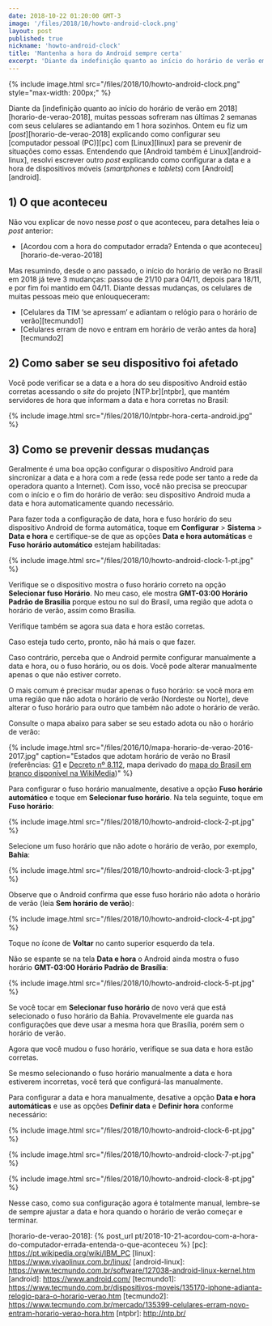 ```yaml
---
date: 2018-10-22 01:20:00 GMT-3
image: '/files/2018/10/howto-android-clock.png'
layout: post
published: true
nickname: 'howto-android-clock'
title: 'Mantenha a hora do Android sempre certa'
excerpt: 'Diante da indefinição quanto ao início do horário de verão em 2018, muitas pessoas sofreram nas últimas 2 semanas com seus celulares se adiantando em 1 hora sozinhos. Ontem eu fiz um post explicando como configurar seu computador pessoal (PC) com Linux para se prevenir de situações como essas. Entendendo que Android também é Linux, resolvi escrever outro post explicando como configurar a data e a hora de dispositivos móveis (smartphones e tablets) com Android.'
---
```


{% include image.html src="/files/2018/10/howto-android-clock.png" style="max-width: 200px;" %}

Diante da [indefinição quanto ao início do horário de verão em 2018][horario-de-verao-2018], muitas pessoas sofreram nas últimas 2 semanas com seus celulares se adiantando em 1 hora sozinhos. Ontem eu fiz um [*post*][horario-de-verao-2018] explicando como configurar seu [computador pessoal (PC)][pc] com [Linux][linux] para se prevenir de situações como essas. Entendendo que [Android também é Linux][android-linux], resolvi escrever outro *post* explicando como configurar a data e a hora de dispositivos móveis (*smartphones* e *tablets*) com [Android][android].

## 1) O que aconteceu

Não vou explicar de novo nesse *post* o que aconteceu, para detalhes leia o *post* anterior:

- [Acordou com a hora do computador errada? Entenda o que aconteceu][horario-de-verao-2018]

Mas resumindo, desde o ano passado, o início do horário de verão no Brasil em 2018 já teve 3 mudanças: passou de 21/10 para 04/11, depois para 18/11, e por fim foi mantido em 04/11. Diante dessas mudanças, os celulares de muitas pessoas meio que enlouqueceram:

- [Celulares da TIM ‘se apressam’ e adiantam o relógio para o horário de verão][tecmundo1]
- [Celulares erram de novo e entram em horário de verão antes da hora][tecmundo2]

## 2) Como saber se seu dispositivo foi afetado

Você pode verificar se a data e a hora do seu dispositivo Android estão corretas acessando o *site* do projeto [NTP.br][ntpbr], que mantém servidores de hora que informam a data e hora corretas no Brasil:

{% include image.html src="/files/2018/10/ntpbr-hora-certa-android.jpg" %}

## 3) Como se prevenir dessas mudanças

Geralmente é uma boa opção configurar o dispositivo Android para sincronizar a data e a hora com a rede (essa rede pode ser tanto a rede da operadora quanto a Internet). Com isso, você não precisa se preocupar com o início e o fim do horário de verão: seu dispositivo Android muda a data e hora automaticamente quando necessário.

Para fazer toda a configuração de data, hora e fuso horário do seu dispositivo Android de forma automática, toque em **Configurar** > **Sistema** > **Data e hora** e certifique-se de que as opções **Data e hora automáticas** e **Fuso horário automático** estejam habilitadas:

{% include image.html src="/files/2018/10/howto-android-clock-1-pt.jpg" %}

Verifique se o dispositivo mostra o fuso horário correto na opção **Selecionar fuso Horário**. No meu caso, ele mostra **GMT-03:00 Horário Padrão de Brasília** porque estou no sul do Brasil, uma região que adota o horário de verão, assim como Brasília.

Verifique também se agora sua data e hora estão corretas.

Caso esteja tudo certo, pronto, não há mais o que fazer.

Caso contrário, perceba que o Android permite configurar manualmente a data e hora, ou o fuso horário, ou os dois. Você pode alterar manualmente apenas o que não estiver correto.

O mais comum é precisar mudar apenas o fuso horário: se você mora em uma região que não adota o horário de verão (Nordeste ou Norte), deve alterar o fuso horário para outro que também não adote o horário de verão.

Consulte o mapa abaixo para saber se seu estado adota ou não o horário de verão:

{% include image.html src="/files/2016/10/mapa-horario-de-verao-2016-2017.jpg" caption="Estados que adotam horário de verão no Brasil (referências: [G1](http://g1.globo.com/economia/noticia/2016/10/horario-de-verao-comeca-em-16-de-outubro-e-vai-ate-19-de-fevereiro.html) e [Decreto nº 8.112](http://www.planalto.gov.br/ccivil_03/_ato2011-2014/2013/Decreto/D8112.htm), mapa derivado do [mapa do Brasil em branco disponível na WikiMedia](https://commons.wikimedia.org/wiki/File:Brazil_Blank_Map_light.svg))" %}

Para configurar o fuso horário manualmente, desative a opção **Fuso horário automático** e toque em **Selecionar fuso horário**. Na tela seguinte, toque em **Fuso horário**:

{% include image.html src="/files/2018/10/howto-android-clock-2-pt.jpg" %}

Selecione um fuso horário que não adote o horário de verão, por exemplo, **Bahia**:

{% include image.html src="/files/2018/10/howto-android-clock-3-pt.jpg" %}

Observe que o Android confirma que esse fuso horário não adota o horário de verão (leia **Sem horário de verão**):

{% include image.html src="/files/2018/10/howto-android-clock-4-pt.jpg" %}

Toque no ícone de **Voltar** no canto superior esquerdo da tela.

Não se espante se na tela **Data e hora** o Android ainda mostra o fuso horário **GMT-03:00 Horário Padrão de Brasília**:

{% include image.html src="/files/2018/10/howto-android-clock-5-pt.jpg" %}

Se você tocar em **Selecionar fuso horário** de novo verá que está selecionado o fuso horário da Bahia. Provavelmente ele guarda nas configurações que deve usar a mesma hora que Brasília, porém sem o horário de verão.

Agora que você mudou o fuso horário, verifique se sua data e hora estão corretas.

Se mesmo selecionando o fuso horário manualmente a data e hora estiverem incorretas, você terá que configurá-las manualmente.

Para configurar a data e hora manualmente, desative a opção **Data e hora automáticas** e use as opções **Definir data** e **Definir hora** conforme necessário:

{% include image.html src="/files/2018/10/howto-android-clock-6-pt.jpg" %}

{% include image.html src="/files/2018/10/howto-android-clock-7-pt.jpg" %}

{% include image.html src="/files/2018/10/howto-android-clock-8-pt.jpg" %}

Nesse caso, como sua configuração agora é totalmente manual, lembre-se de sempre ajustar a data e hora quando o horário de verão começar e terminar.

[horario-de-verao-2018]:    {% post_url pt/2018-10-21-acordou-com-a-hora-do-computador-errada-entenda-o-que-aconteceu %}
[pc]:                       https://pt.wikipedia.org/wiki/IBM_PC
[linux]:                    https://www.vivaolinux.com.br/linux/
[android-linux]:            https://www.tecmundo.com.br/software/127038-android-linux-kernel.htm
[android]:                  https://www.android.com/
[tecmundo1]:                https://www.tecmundo.com.br/dispositivos-moveis/135170-iphone-adianta-relogio-para-o-horario-verao.htm
[tecmundo2]:                https://www.tecmundo.com.br/mercado/135399-celulares-erram-novo-entram-horario-verao-hora.htm
[ntpbr]:                    http://ntp.br/

